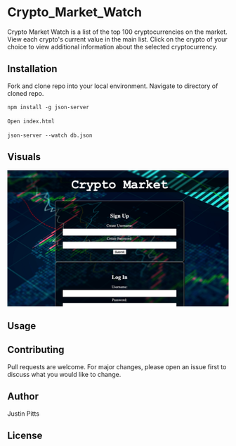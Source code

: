 # Crypto_Market_Watch

Crypto Market Watch is a list of the top 100 cryptocurrencies on the market. View each crypto's current
value in the main list. Click on the crypto of your choice to view additional information about the selected
cryptocurrency.

## Installation

Fork and clone repo into your local environment. Navigate to directory of cloned repo. 

```
npm install -g json-server 

Open index.html

json-server --watch db.json

```
## Visuals

<img src ="media/Screen Shot 2021-05-28 at 5.24.15 PM.png">

## Usage


## Contributing
Pull requests are welcome. For major changes, please open an issue first to discuss what you would like to change.

## Author

Justin Pitts

## License
